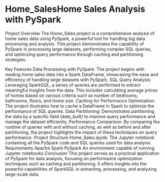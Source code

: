 # Home_SalesHome Sales Analysis with PySpark
Project Overview
The Home_Sales project is a comprehensive analysis of home sales data using PySpark, a powerful tool for handling big data processing and analysis. This project demonstrates the capability of PySpark in processing large datasets, performing complex SQL queries, and optimizing query performance through caching and partitioning strategies.

Key Features
Data Processing with PySpark: The project begins with reading home sales data into a Spark DataFrame, showcasing the ease and efficiency of handling large datasets with PySpark.
SQL Query Analysis: Leveraging SparkSQL, a series of queries are performed to extract meaningful insights from the data. This includes calculating average prices of homes based on various criteria such as number of bedrooms, bathrooms, floors, and home size.
Caching for Performance Optimization: The project illustrates how to cache a DataFrame in Spark to optimize the performance of SQL queries.
Data Partitioning: Demonstrates partitioning the data by a specific field (date_built) to improve query performance and manage the dataset efficiently.
Performance Comparison: By comparing the runtime of queries with and without caching, as well as before and after partitioning, the project highlights the impact of these techniques on query performance.
Project Structure
Home_Sales.ipynb: The Jupyter notebook containing all the PySpark code and SQL queries used for data analysis.
Requirements
Apache Spark
PySpark
An environment capable of running Jupyter notebooks
Conclusion
This project serves as a practical application of PySpark for data analysis, focusing on performance optimization techniques such as caching and partitioning. It offers insights into the powerful capabilities of SparkSQL in extracting, processing, and analyzing large-scale data.
